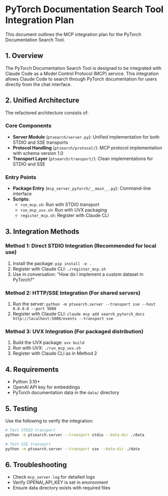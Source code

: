 # PyTorch Documentation Search Tool Integration Plan

This document outlines the MCP integration plan for the PyTorch Documentation Search Tool.

## 1. Overview

The PyTorch Documentation Search Tool is designed to be integrated with Claude Code as a Model Control Protocol (MCP) service. This integration allows Claude Code to search through PyTorch documentation for users directly from the chat interface.

## 2. Unified Architecture

The refactored architecture consists of:

### Core Components

- **Server Module** (`ptsearch/server.py`): Unified implementation for both STDIO and SSE transports
- **Protocol Handling** (`ptsearch/protocol/`): MCP protocol implementation with schema version 1.0
- **Transport Layer** (`ptsearch/transport/`): Clean implementations for STDIO and SSE

### Entry Points

- **Package Entry** (`mcp_server_pytorch/__main__.py`): Command-line interface
- **Scripts**:
  - `run_mcp.sh`: Run with STDIO transport
  - `run_mcp_uvx.sh`: Run with UVX packaging
  - `register_mcp.sh`: Register with Claude CLI

## 3. Integration Methods

### Method 1: Direct STDIO Integration (Recommended for local use)

1. Install the package: `pip install -e .`
2. Register with Claude CLI: `./register_mcp.sh`
3. Use in conversation: "How do I implement a custom dataset in PyTorch?"

### Method 2: HTTP/SSE Integration (For shared servers)

1. Run the server: `python -m ptsearch.server --transport sse --host 0.0.0.0 --port 5000`
2. Register with Claude CLI: `claude mcp add search_pytorch_docs http://localhost:5000/events --transport sse`

### Method 3: UVX Integration (For packaged distribution)

1. Build the UVX package: `uvx build`
2. Run with UVX: `./run_mcp_uvx.sh`
3. Register with Claude CLI as in Method 2

## 4. Requirements

- Python 3.10+
- OpenAI API key for embeddings
- PyTorch documentation data in the `data/` directory

## 5. Testing

Use the following to verify the integration:

```bash
# Test STDIO transport
python -m ptsearch.server --transport stdio --data-dir ./data

# Test SSE transport 
python -m ptsearch.server --transport sse --data-dir ./data
```

## 6. Troubleshooting

- Check `mcp_server.log` for detailed logs
- Verify OPENAI_API_KEY is set in environment
- Ensure data directory exists with required files